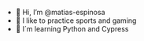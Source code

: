 - 👋 Hi, I’m @matias-espinosa
- 👀 I like to practice sports and gaming
- 🌱 I´m learning Python and Cypress

<!---
matias-espinosa/matias-espinosa is a ✨ special ✨ repository because its `README.md` (this file) appears on your GitHub profile.
You can click the Preview link to take a look at your changes.
--->

